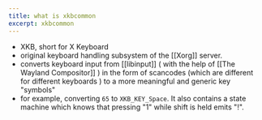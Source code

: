 ```yaml
---
title: what is xkbcommon
excerpt: xkbcommon
---
```

- XKB, short for X Keyboard
- original keyboard handling subsystem of the [[Xorg]] server.
- converts keyboard input from [[libinput]] ( with the help of [[The Wayland Compositor]] ) in the form of scancodes (which are different for different keyboards ) to a more meaningful and generic key "symbols"
- for example, converting `65` to `XKB_KEY_Space`. It also contains a state machine which knows that pressing "1" while shift is held emits "!".